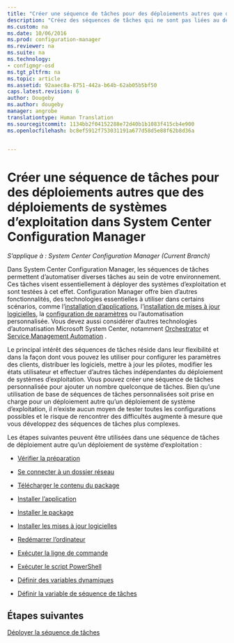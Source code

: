 ```yaml
---
title: "Créer une séquence de tâches pour des déploiements autres que des déploiements de systèmes d’exploitation | Configuration Manager"
description: "Créez des séquences de tâches qui ne sont pas liées au déploiement de systèmes d’exploitation, telles que la distribution de logiciels, la mise à jour de pilotes, la modification des états utilisateur, etc."
ms.custom: na
ms.date: 10/06/2016
ms.prod: configuration-manager
ms.reviewer: na
ms.suite: na
ms.technology:
- configmgr-osd
ms.tgt_pltfrm: na
ms.topic: article
ms.assetid: 92aaec8a-8751-442a-b64b-62ab05b5bf50
caps.latest.revision: 6
author: Dougeby
ms.author: dougeby
manager: angrobe
translationtype: Human Translation
ms.sourcegitcommit: 1134bb2f04152288e72d40b1b1083f415cb4e900
ms.openlocfilehash: bc8ef5912f753031191a677d58d5e88f62b8d36a


---
```

# <a name="create-a-task-sequence-for-non-operating-system-deployments-with-system-center-configuration-manager"></a>Créer une séquence de tâches pour des déploiements autres que des déploiements de systèmes d’exploitation dans System Center Configuration Manager

*S’applique à : System Center Configuration Manager (Current Branch)*

Dans System Center Configuration Manager, les séquences de tâches permettent d’automatiser diverses tâches au sein de votre environnement. Ces tâches visent essentiellement à déployer des systèmes d’exploitation et sont testées à cet effet.  Configuration Manager offre bien d’autres fonctionnalités, des technologies essentielles à utiliser dans certains scénarios, comme l’[installation d’applications](../../apps/understand/introduction-to-application-management.md), l’[installation de mises à jour logicielles](../../sum/understand/software-updates-introduction.md), la [configuration de paramètres](../../compliance/understand/ensure-device-compliance.md) ou l’automatisation personnalisée. Vous devez aussi considérer d’autres technologies d’automatisation Microsoft System Center, notamment [Orchestrator](https://technet.microsoft.com/library/hh237242.aspx) et [Service Management Automation](https://technet.microsoft.com/library/dn469260.aspx) .  

 Le principal intérêt des séquences de tâches réside dans leur flexibilité et dans la façon dont vous pouvez les utiliser pour configurer les paramètres des clients, distribuer les logiciels, mettre à jour les pilotes, modifier les états utilisateur et effectuer d’autres tâches indépendantes du déploiement de systèmes d’exploitation. Vous pouvez créer une séquence de tâches personnalisée pour ajouter un nombre quelconque de tâches. Bien qu’une utilisation de base de séquences de tâches personnalisées soit prise en charge pour un déploiement autre qu’un déploiement de système d’exploitation, il n’existe aucun moyen de tester toutes les configurations possibles et le risque de rencontrer des difficultés augmente à mesure que vous développez des séquences de tâches plus complexes.  

 Les étapes suivantes peuvent être utilisées dans une séquence de tâches de déploiement autre qu’un déploiement de système d’exploitation :  

-   [Vérifier la préparation](../understand/task-sequence-steps.md#BKMK_CheckReadiness)  

-   [Se connecter à un dossier réseau](../understand/task-sequence-steps.md#BKMK_ConnectToNetworkFolder)  

-   [Télécharger le contenu du package](../understand/task-sequence-steps.md#BKMK_DownloadPackageContent)  

-   [Installer l’application](../understand/task-sequence-steps.md#BKMK_InstallApplication)  

-   [Installer le package](../understand/task-sequence-steps.md#BKMK_InstallPackage)  

-   [Installer les mises à jour logicielles](../understand/task-sequence-steps.md#BKMK_InstallSoftwareUpdates)  

-   [Redémarrer l’ordinateur](../understand/task-sequence-steps.md#a-namebkmkrestartcomputera-restart-computer)  

-   [Exécuter la ligne de commande](../understand/task-sequence-steps.md#BKMK_RunCommandLine)  

-   [Exécuter le script PowerShell](../understand/task-sequence-steps.md#BKMK_RunPowerShellScript)  

-   [Définir des variables dynamiques](../understand/task-sequence-steps.md#BKMK_SetDynamicVariables)  

-   [Définir la variable de séquence de tâches](../understand/task-sequence-steps.md#BKMK_SetTaskSequenceVariable)  

## <a name="next-steps"></a>Étapes suivantes
[Déployer la séquence de tâches](manage-task-sequences-to-automate-tasks.md#a-namebkmkdeploytsa-deploy-a-task-sequence)



<!--HONumber=Nov16_HO1-->


